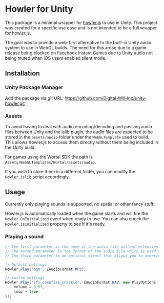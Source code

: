 ﻿# Howler for Unity

This package is a minimal wrapper for [howler.js](https://github.com/goldfire/howler.js) to use in Unity.
This project was created for a specific use case and is not intended to be a full wrapper for howler.js.

The goal was to provide a web-first alternative to the built-in Unity audio system to use in WebGL builds. The need for
this arose due to a game release being blocked on Facebook Instant Games due to Unity audio not being muted when
iOS users enabled silent mode.

## Installation

### Unity Package Manager

Add the package via git URL:
https://github.com/Digital-Will-Inc/unity-howler.git

### Assets

To avoid having to deal with audio encoding/decoding and passing audio files between Unity and the jslib plugin,
the audio files are expected to be stored in the `assets/audio` folder under the `WebGLTemplate` used to build.
This allows howler.js to access them directly without them being included in the Unity build.

For games using the Wortal SDK the path is `Assets/WebGLTemplates/Wortal/assets/audio`.

If you wish to store them in a different folder, you can modify the `Howler.jslib` script accordingly.

## Usage

Currently only playing sounds is supported, no spatial or other fancy stuff.

Howler.js is automatically loaded when the game starts and will fire the `Howler.OnInitialized` event when ready to use.
You can also check the `Howler.IsInitialized` property to see if it's ready.

### Playing a sound

```csharp
// The first parameter is the name of the audio file without extension.
// The second parameter is the format of the audio file which is used to determine the file extension.
// The third parameter is an optional struct that allows you to override the default settings.

// Default settings
Howler.Play("bgm", EAudioFormat.MP3);

// Custom settings
Howler.Play("sfx_campfire_crackle", EAudioFormat.WAV, new PlayOptions {
    volume = 0.5f,
    loop = true
});
```
